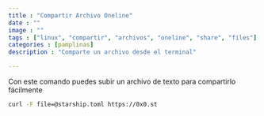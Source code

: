 ```yaml
---
title : "Compartir Archivo Oneline"
date : ""
image : ""
tags : ["linux", "compartir", "archivos", "oneline", "share", "files"]
categories : [pamplinas]
description : "Comparte un archivo desde el terminal"

---
```


Con este comando puedes subir un archivo de texto para compartirlo fácilmente

```bash
curl -F file=@starship.toml https://0x0.st
```

